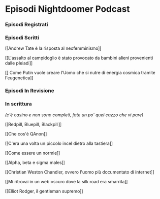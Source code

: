 # Episodi Nightdoomer Podcast

### Episodi Registrati

### Episodi Scritti

[[Andrew Tate è la risposta al neofemminismo]]

[[L'assalto al campidoglio è stato provocato da bambini alieni provenienti dalle pleiadi]]

[[ Come Putin vuole creare l'Uomo che si nutre di energia cosmica tramite l'eugenetica]]

### Episodi In Revisione

### In scrittura  
*(c'è casino e non sono completi, fate un po' quel cazzo che vi pare)*

[[Redpill, Bluepill, Blackpill]]

[[Che cos'è QAnon]]

[[C'era una volta un piccolo incel dietro alla tastiera]]

[[Come essere un normie]]

[[Alpha, beta e sigma males]]

[[Christian Weston Chandler, ovvero l'uomo più documentato di internet]]

[[Mi ritrovai in un web oscuro dove la silk road era smarrita]]

[[Elliot Rodger, il gentleman supremo]]